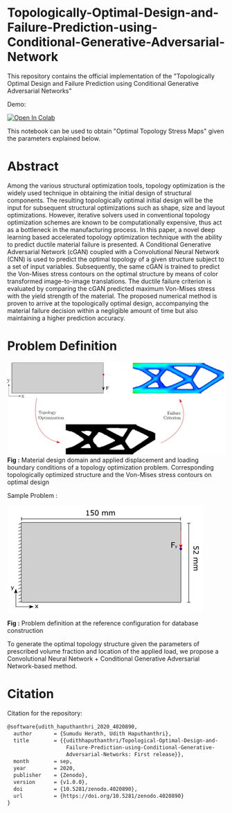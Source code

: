 # Topologically-Optimal-Design-and-Failure-Prediction-using-Conditional-Generative-Adversarial-Network

<!--![Work in Progress](https://img.shields.io/badge/Work-In--Progress-purple.svg?longCache=true&style=popout-square)-->

This repository contains the official implementation of the "Topologically Optimal Design and Failure Prediction using Conditional Generative Adversarial Networks"

Demo:

[![Open In Colab](https://colab.research.google.com/assets/colab-badge.svg)](https://colab.research.google.com/github/udithhaputhanthri/Topological-Optimal-Design-and-Failure-Prediction-using-Conditional-Generative-Adversarial-Networks/blob/master/TopOpt_demo.ipynb)

This notebook can be used to obtain "Optimal Topology Stress Maps" given the parameters explained below.

# Abstract

Among the various structural optimization tools, topology optimization is the widely used technique in obtaining the initial design
of structural components. The resulting topologically optimal initial design will be the input for subsequent structural optimizations
such as shape, size and layout optimizations. However, iterative solvers used in conventional topology optimization schemes are
known to be computationally expensive, thus act as a bottleneck in the manufacturing process. In this paper, a novel deep learning
based accelerated topology optimization technique with the ability to predict ductile material failure is presented. A Conditional
Generative Adversarial Network (cGAN) coupled with a Convolutional Neural Network (CNN) is used to predict the optimal
topology of a given structure subject to a set of input variables. Subsequently, the same cGAN is trained to predict the Von-Mises
stress contours on the optimal structure by means of color transformed image-to-image translations. The ductile failure criterion
is evaluated by comparing the cGAN predicted maximum Von-Mises stress with the yield strength of the material. The proposed
numerical method is proven to arrive at the topologically optimal design, accompanying the material failure decision within a
negligible amount of time but also maintaining a higher prediction accuracy.

# Problem Definition

![Problem Definition](results/problem_definition.png)
**Fig :** Material design domain and applied displacement and loading boundary conditions of a topology optimization problem. Corresponding topologically optimized structure and the Von-Mises stress contours on optimal design

Sample Problem : 

![Dimentions of sample ](results/sample_problem.png)

**Fig :** Problem definition at the reference configuration for database construction

To generate the optimal topology structure given the parameters of prescribed volume fraction and location of the applied load, we propose a Convolutional Neural Network + Conditional Generative Adversarial Network-based method.

<!---# Sample Results
![](results/blackandwhite.png)
**Fig :** Visualization: Optimal Structure (1, 2 blocks: real (top), generated (bottom))
![](results/topopt.png)
**Fig :** Visualization: Stress Maps (1, 2 blocks: real (top), generated (bottom))
![](results/maxstress.png)
**Fig :** Visualization: Maximum Stress Points (1, 2 blocks: real (top), generated (bottom))--->

# Citation

Citation for the repository:

```
@software{udith_haputhanthri_2020_4020890,
  author       = {Sumudu Herath, Udith Haputhanthri},
  title        = {{udithhaputhanthri/Topological-Optimal-Design-and- 
                   Failure-Prediction-using-Conditional-Generative-
                   Adversarial-Networks: First release}},
  month        = sep,
  year         = 2020,
  publisher    = {Zenodo},
  version      = {v1.0.0},
  doi          = {10.5281/zenodo.4020890},
  url          = {https://doi.org/10.5281/zenodo.4020890}
}
```

